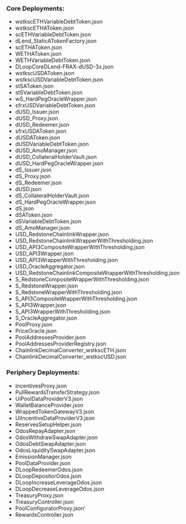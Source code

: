 ### Core Deployments:
- wstkscETHVariableDebtToken.json
- wstkscETHAToken.json
- scETHVariableDebtToken.json
- dLend_StaticATokenFactory.json
- scETHAToken.json
- WETHAToken.json
- WETHVariableDebtToken.json
- DLoopCoreDLend-FRAX-dUSD-3x.json
- wstkscUSDAToken.json
- wstkscUSDVariableDebtToken.json
- stSAToken.json
- stSVariableDebtToken.json
- wS_HardPegOracleWrapper.json
- sfrxUSDVariableDebtToken.json
- dUSD_Issuer.json
- dUSD_Proxy.json
- dUSD_Redeemer.json
- sfrxUSDAToken.json
- dUSDAToken.json
- dUSDVariableDebtToken.json
- dUSD_AmoManager.json
- dUSD_CollateralHolderVault.json
- dUSD_HardPegOracleWrapper.json
- dS_Issuer.json
- dS_Proxy.json
- dS_Redeemer.json
- dUSD.json
- dS_CollateralHolderVault.json
- dS_HardPegOracleWrapper.json
- dS.json
- dSAToken.json
- dSVariableDebtToken.json
- dS_AmoManager.json
- USD_RedstoneChainlinkWrapper.json
- USD_RedstoneChainlinkWrapperWithThresholding.json
- USD_API3CompositeWrapperWithThresholding.json
- USD_API3Wrapper.json
- USD_API3WrapperWithThresholding.json
- USD_OracleAggregator.json
- USD_RedstoneChainlinkCompositeWrapperWithThresholding.json
- S_RedstoneCompositeWrapperWithThresholding.json
- S_RedstoneWrapper.json
- S_RedstoneWrapperWithThresholding.json
- S_API3CompositeWrapperWithThresholding.json
- S_API3Wrapper.json
- S_API3WrapperWithThresholding.json
- S_OracleAggregator.json
- PoolProxy.json
- PriceOracle.json
- PoolAddressesProvider.json
- PoolAddressesProviderRegistry.json
- ChainlinkDecimalConverter_wstkscETH.json
- ChainlinkDecimalConverter_wstkscUSD.json

### Periphery Deployments:
- IncentivesProxy.json
- PullRewardsTransferStrategy.json
- UiPoolDataProviderV3.json
- WalletBalanceProvider.json
- WrappedTokenGatewayV3.json
- UiIncentiveDataProviderV3.json
- ReservesSetupHelper.json
- OdosRepayAdapter.json
- OdosWithdrawSwapAdapter.json
- OdosDebtSwapAdapter.json
- OdosLiquiditySwapAdapter.json
- EmissionManager.json
- PoolDataProvider.json 
- DLoopRedeemerOdos.json
- DLoopDepositorOdos.json
- DLoopIncreaseLeverageOdos.json
- DLoopDecreaseLeverageOdos.json
- TreasuryProxy.json
- TreasuryController.json
- PoolConfiguratorProxy.json'
- RewardsController.json